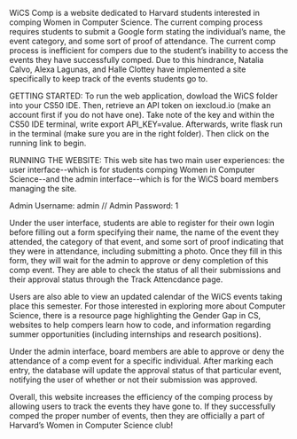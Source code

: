 WiCS Comp is a website dedicated to Harvard students interested in comping
Women in Computer Science. The current comping process requires students to
submit a Google form stating the individual’s name, the event category, and
some sort of proof of attendance. The current comp process is inefficient for
compers due to the student’s inability to access the events they have successfully
comped. Due to this hindrance, Natalia Calvo, Alexa Lagunas, and Halle Clottey have
implemented a site specifically to keep track of the events students go to.

GETTING STARTED:
To run the web application, dowload the WiCS folder into your CS50 IDE. Then, retrieve
an API token on iexcloud.io (make an account first if you do not have one). Take note
of the key and within the CS50 IDE terminal, write export API_KEY=value. Afterwards,
write flask run in the terminal (make sure you are in the right folder). Then click
on the running link to begin.

RUNNING THE WEBSITE:
This web site has two main user experiences: the user interface--which is
for students comping Women in Computer Science--and the admin interface--which
is for the WiCS board members managing the site.

Admin Username: admin // Admin Password: 1

Under the user interface, students are able to register for their own login before
filling out a form specifying their name, the name of the event they attended, the
category of that event, and some sort of proof indicating that they were in attendance,
including submitting a photo. Once they fill in this form, they will wait for the admin
to approve or deny completion of this comp event. They are able to check the status
of all their submissions and their approval status through the Track Attencdance page.

Users are also able to view an updated calendar of the WiCS events taking
place this semester. For those interested in exploring more about Computer Science,
there is a resource page highlighting the Gender Gap in CS, websites to help compers
learn how to code, and information regarding summer opportunities (including
internships and research positions).

Under the admin interface, board members are able to approve or deny the attendance
of a comp event for a specific individual. After marking each entry, the database
will update the approval status of that particular event, notifying the user of
whether or not their submission was approved.

Overall, this website increases the efficiency of the comping process by allowing
users to track the events they have gone to. If they successfully comped the proper
number of events, then they are officially a part of Harvard’s Women in Computer
Science club!
